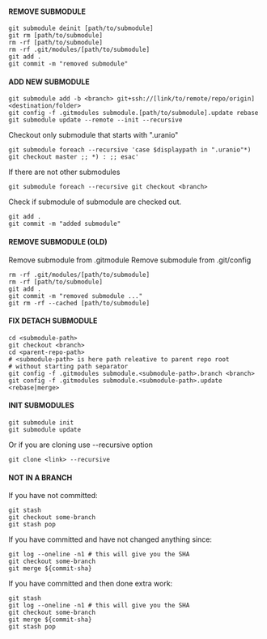 #### REMOVE SUBMODULE
```
git submodule deinit [path/to/submodule]
git rm [path/to/submodule]
rm -rf [path/to/submodule]
rm -rf .git/modules/[path/to/submodule]
git add .
git commit -m "removed submodule"
```

#### ADD NEW SUBMODULE
```
git submodule add -b <branch> git+ssh://[link/to/remote/repo/origin] <destination/folder>
git config -f .gitmodules submodule.[path/to/submodule].update rebase
git submodule update --remote --init --recursive
```

Checkout only submodule that starts with ".uranio"
```
git submodule foreach --recursive 'case $displaypath in ".uranio"*) git checkout master ;; *) : ;; esac'
```

If there are not other submodules
```
git submodule foreach --recursive git checkout <branch>
```

Check if submodule of submodule are checked out.
```
git add .
git commit -m "added submodule"
```

#### REMOVE SUBMODULE (OLD)

Remove submodule from .gitmodule
Remove submodule from .git/config
```
rm -rf .git/modules/[path/to/submodule]
rm -rf [path/to/submodule]
git add .
git commit -m "removed submodule ..."
git rm -rf --cached [path/to/submodule]
```

#### FIX DETACH SUBMODULE

```
cd <submodule-path>
git checkout <branch>
cd <parent-repo-path>
# <submodule-path> is here path releative to parent repo root
# without starting path separator
git config -f .gitmodules submodule.<submodule-path>.branch <branch>
git config -f .gitmodules submodule.<submodule-path>.update <rebase|merge>
```

#### INIT SUBMODULES
```
git submodule init
git submodule update
```

Or if you are cloning use --recursive option
```
git clone <link> --recursive
```

#### NOT IN A BRANCH


If you have not committed:
```
git stash
git checkout some-branch
git stash pop
```

If you have committed and have not changed anything since:
```
git log --oneline -n1 # this will give you the SHA
git checkout some-branch
git merge ${commit-sha}
```

If you have committed and then done extra work:
```
git stash
git log --oneline -n1 # this will give you the SHA
git checkout some-branch
git merge ${commit-sha}
git stash pop
```
